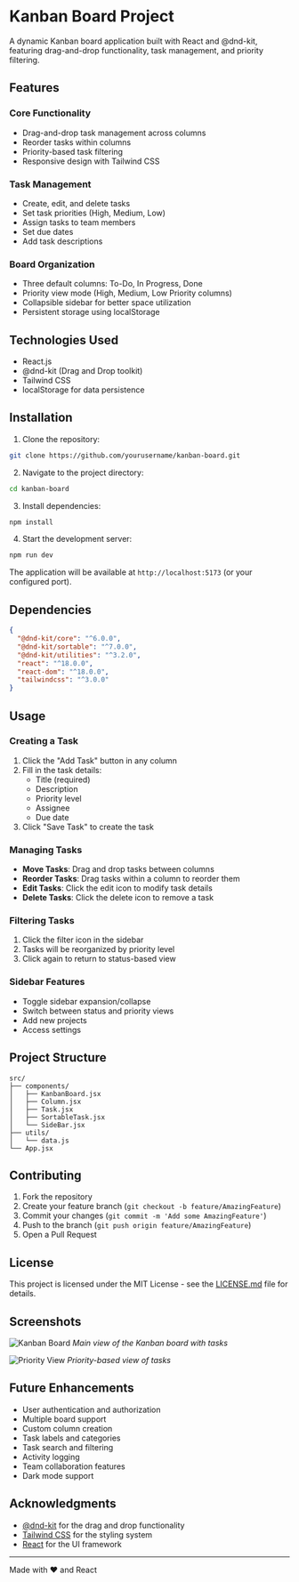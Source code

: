 # Kanban Board Project

A dynamic Kanban board application built with React and @dnd-kit, featuring drag-and-drop functionality, task management, and priority filtering.

## Features

### Core Functionality
- Drag-and-drop task management across columns
- Reorder tasks within columns
- Priority-based task filtering
- Responsive design with Tailwind CSS

### Task Management
- Create, edit, and delete tasks
- Set task priorities (High, Medium, Low)
- Assign tasks to team members
- Set due dates
- Add task descriptions

### Board Organization
- Three default columns: To-Do, In Progress, Done
- Priority view mode (High, Medium, Low Priority columns)
- Collapsible sidebar for better space utilization
- Persistent storage using localStorage

## Technologies Used

- React.js
- @dnd-kit (Drag and Drop toolkit)
- Tailwind CSS
- localStorage for data persistence

## Installation

1. Clone the repository:
```bash
git clone https://github.com/yourusername/kanban-board.git
```

2. Navigate to the project directory:
```bash
cd kanban-board
```

3. Install dependencies:
```bash
npm install
```

4. Start the development server:
```bash
npm run dev
```

The application will be available at `http://localhost:5173` (or your configured port).

## Dependencies

```json
{
  "@dnd-kit/core": "^6.0.0",
  "@dnd-kit/sortable": "^7.0.0",
  "@dnd-kit/utilities": "^3.2.0",
  "react": "^18.0.0",
  "react-dom": "^18.0.0",
  "tailwindcss": "^3.0.0"
}
```

## Usage

### Creating a Task
1. Click the "Add Task" button in any column
2. Fill in the task details:
   - Title (required)
   - Description
   - Priority level
   - Assignee
   - Due date
3. Click "Save Task" to create the task

### Managing Tasks
- **Move Tasks**: Drag and drop tasks between columns
- **Reorder Tasks**: Drag tasks within a column to reorder them
- **Edit Tasks**: Click the edit icon to modify task details
- **Delete Tasks**: Click the delete icon to remove a task

### Filtering Tasks
1. Click the filter icon in the sidebar
2. Tasks will be reorganized by priority level
3. Click again to return to status-based view

### Sidebar Features
- Toggle sidebar expansion/collapse
- Switch between status and priority views
- Add new projects
- Access settings

## Project Structure

```
src/
├── components/
│   ├── KanbanBoard.jsx
│   ├── Column.jsx
│   ├── Task.jsx
│   ├── SortableTask.jsx
│   └── SideBar.jsx
├── utils/
│   └── data.js
└── App.jsx
```

## Contributing

1. Fork the repository
2. Create your feature branch (`git checkout -b feature/AmazingFeature`)
3. Commit your changes (`git commit -m 'Add some AmazingFeature'`)
4. Push to the branch (`git push origin feature/AmazingFeature`)
5. Open a Pull Request

## License

This project is licensed under the MIT License - see the [LICENSE.md](LICENSE.md) file for details.

## Screenshots

![Kanban Board](screenshots/kanban-board.png)
*Main view of the Kanban board with tasks*

![Priority View](screenshots/priority-view.png)
*Priority-based view of tasks*

## Future Enhancements

- User authentication and authorization
- Multiple board support
- Custom column creation
- Task labels and categories
- Task search and filtering
- Activity logging
- Team collaboration features
- Dark mode support

## Acknowledgments

- [@dnd-kit](https://github.com/clauderic/dnd-kit) for the drag and drop functionality
- [Tailwind CSS](https://tailwindcss.com/) for the styling system
- [React](https://reactjs.org/) for the UI framework

---
Made with ❤️ and React